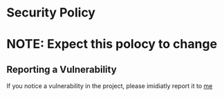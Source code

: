 # Security Policy

# NOTE: Expect this polocy to change

## Reporting a Vulnerability

If you notice a vulnerability in the project, please imidiatly report it to [me](mailto:ahmad.khan60@outlook.com)

